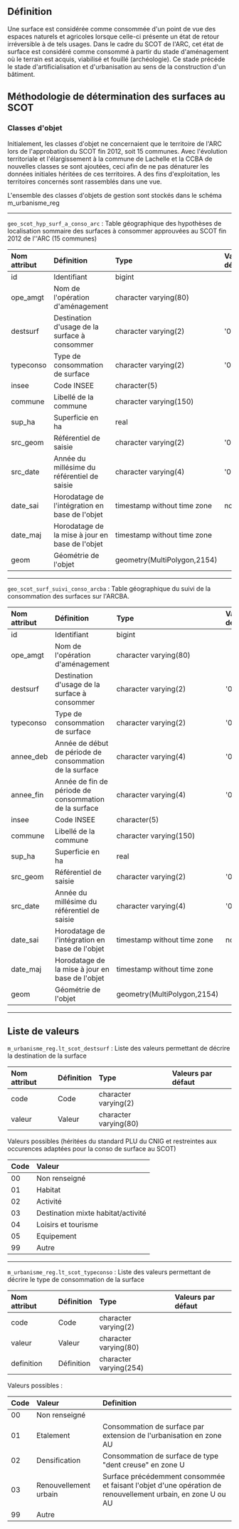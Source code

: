 

## Définition

Une surface est considérée comme consommée d'un point de vue des espaces naturels et agricoles lorsque celle-ci présente un état de retour irréversible à de tels usages. Dans le cadre du SCOT de l'ARC, cet état de surface est considéré comme consommé à partir du stade d'aménagement où le terrain est acquis, viabilisé et fouillé (archéologie). Ce stade précéde le stade d'artificialisation et d'urbanisation au sens de la construction d'un bâtiment. 

## Méthodologie de détermination des surfaces au SCOT


### Classes d'objet

Initialement, les classes d'objet ne concernaient que le territoire de l'ARC lors de l'approbation du SCOT fin 2012, soit 15 communes.
Avec l'évolution territoriale et l'élargissement à la commune de Lachelle et la CCBA de nouvelles classes se sont ajoutées, ceci afin de ne pas dénaturer les données initiales héritées de ces territoires.
A des fins d'exploitation, les territoires concernés sont rassemblés dans une vue.

L'ensemble des classes d'objets de gestion sont stockés dans le schéma m_urbanisme_reg

---

   `geo_scot_hyp_surf_a_conso_arc` : Table géographique des hypothèses de localisation sommaire des surfaces à consommer approuvées au SCOT fin 2012 de l''ARC (15 communes)

|Nom attribut | Définition | Type | Valeurs par défaut |
|:---|:---|:---|:---|
|id|Identifiant|bigint| |
|ope_amgt|Nom de l'opération d'aménagement|character varying(80)| |
|destsurf|Destination d'usage de la surface à consommer|character varying(2)|'00'::bpchar|
|typeconso|Type de consommation de surface|character varying(2)|'00'::bpchar|
|insee|Code INSEE|character(5)| |
|commune|Libellé de la commune|character varying(150)| |
|sup_ha|Superficie en ha|real| |
|src_geom|Référentiel de saisie|character varying(2)|'00'::bpchar|
|src_date|Année du millésime du référentiel de saisie|character varying(4)|'0000'::bpchar|
|date_sai|Horodatage de l'intégration en base de l'objet|timestamp without time zone|now()|
|date_maj|Horodatage de la mise à jour en base de l'objet|timestamp without time zone| |
|geom|Géométrie de l'objet|geometry(MultiPolygon,2154)| |

---

   `geo_scot_surf_suivi_conso_arcba` : Table géographique du suivi de la consommation des surfaces sur l'ARCBA.

|Nom attribut | Définition | Type | Valeurs par défaut |
|:---|:---|:---|:---|
|id|Identifiant|bigint| |
|ope_amgt|Nom de l'opération d'aménagement|character varying(80)| |
|destsurf|Destination d'usage de la surface à consommer|character varying(2)|'00'::bpchar|
|typeconso|Type de consommation de surface|character varying(2)|'00'::bpchar|
|annee_deb|Année de début de période de consommation de la surface|character varying(4)|'0000'::bpchar|
|annee_fin|Année de fin de période de consommation de la surface|character varying(4)|'0000'::bpchar|
|insee|Code INSEE|character(5)| |
|commune|Libellé de la commune|character varying(150)| |
|sup_ha|Superficie en ha|real| |
|src_geom|Référentiel de saisie|character varying(2)|'00'::bpchar|
|src_date|Année du millésime du référentiel de saisie|character varying(4)|'0000'::bpchar|
|date_sai|Horodatage de l'intégration en base de l'objet|timestamp without time zone|now()|
|date_maj|Horodatage de la mise à jour en base de l'objet|timestamp without time zone| |
|geom|Géométrie de l'objet|geometry(MultiPolygon,2154)| |

---

## Liste de valeurs

`m_urbanisme_reg.lt_scot_destsurf` : Liste des valeurs permettant de décrire la destination de la surface

|Nom attribut | Définition | Type  | Valeurs par défaut |
|:---|:---|:---|:---|    
|code|Code|character varying(2)| |
|valeur|Valeur|character varying(80)| |

Valeurs possibles (héritées du standard PLU du CNIG et restreintes aux occurences adaptées pour la conso de surface au SCOT)

|Code|Valeur|
|:---|:---|
|00|Non renseigné|
|01|Habitat|
|02|Activité|
|03|Destination mixte habitat/activité|
|04|Loisirs et tourisme|
|05|Equipement|
|99|Autre|

---

`m_urbanisme_reg.lt_scot_typeconso` : Liste des valeurs permettant de décrire le type de consommation de la surface

|Nom attribut | Définition | Type  | Valeurs par défaut |
|:---|:---|:---|:---|    
|code|Code|character varying(2)| |
|valeur|Valeur|character varying(80)| |
|definition|Définition|character varying(254)| |

Valeurs possibles :

|Code|Valeur|Definition|
|:---|:---|:---|
|00|Non renseigné| |
|01|Etalement|Consommation de surface par extension de l'urbanisation en zone AU|
|02|Densification|Consommation de surface de type "dent creuse" en zone U|
|03|Renouvellement urbain|Surface précédemment consommée et faisant l'objet d'une opération de renouvellement urbain, en zone U ou AU|
|99|Autre| |

